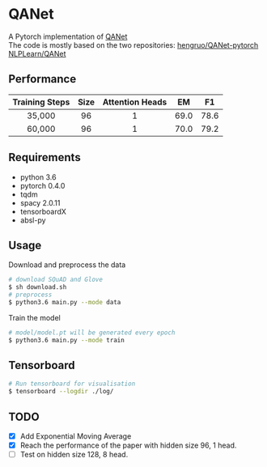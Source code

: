 # QANet
A Pytorch implementation of [QANet](https://arxiv.org/pdf/1804.09541.pdf)  
The code is mostly based on the two repositories:
[hengruo/QANet-pytorch](https://github.com/hengruo/QANet-pytorch)
[NLPLearn/QANet](https://github.com/NLPLearn/QANet)

## Performance
| Training Steps | Size | Attention Heads |  EM  |  F1  |
|:--------------:|:----:|:---------------:|:----:|:----:|
|     35,000     |  96  |        1        | 69.0 | 78.6 |
|     60,000     |  96  |        1        | 70.0 | 79.2 |

## Requirements
  * python 3.6
  * pytorch 0.4.0
  * tqdm
  * spacy 2.0.11
  * tensorboardX
  * absl-py

## Usage
Download and preprocess the data
```bash
# download SQuAD and Glove
$ sh download.sh
# preprocess
$ python3.6 main.py --mode data
```

Train the model
```bash
# model/model.pt will be generated every epoch
$ python3.6 main.py --mode train
```
## Tensorboard
```bash
# Run tensorboard for visualisation
$ tensorboard --logdir ./log/
```
## TODO
- [X] Add Exponential Moving Average
- [x] Reach the performance of the paper with hidden size 96, 1 head.
- [ ] Test on hidden size 128, 8 head.
